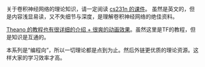 关于卷积神经网络的理论知识，请一定阅读 [cs231n 的课件](http://cs231n.github.io/convolutional-networks/)。
虽然是英文的，但是内容浅显易读，又不失细节与深度，是理解卷积神经网络的绝佳资料。

[Theano 的教程也有很详细的介绍 + 很爽的动画效果](http://deeplearning.net/software/theano_versions/dev/tutorial/conv_arithmetic.html)。虽然这里是TF的教程，但是知识是互通的。

本系列是“编程向”，所以一切理论都是点到为止。然后外链更优质的理论资源。这样大家的学习效率才高。
